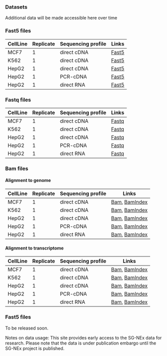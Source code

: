 ### Datasets

Additional data will be made accessible here over time
### Fast5 files

| CellLine | Replicate | Sequencing profile | Links|
|-------|----------|------------------|-----------------------------------------------------------------------------------|
| MCF7   | 1        | direct cDNA      | [Fast5](http://s3.ap-southeast-1.amazonaws.com/ont-sgnex.store.genome.sg/fast5/GIS_MCF7_directcDNA_Replicate1_fast5.tar.gz) |
| K562   | 1        | direct cDNA      | [Fast5](http://s3.ap-southeast-1.amazonaws.com/ont-sgnex.store.genome.sg/fast5/GIS_K562_directcDNA_Replicate1_fast5.tar.gz) |
| HepG2  | 1        | direct cDNA      | [Fast5](http://s3.ap-southeast-1.amazonaws.com/ont-sgnex.store.genome.sg/fast5/GIS_HepG2_directcDNA_Replicate1_fast5.tar.gz)|
| HepG2  | 1        | PCR-cDNA         | [Fast5](http://s3.ap-southeast-1.amazonaws.com/ont-sgnex.store.genome.sg/fast5/GIS_HepG2_cDNA_Replicate1_fast5.tar.gz)      |
| HepG2  | 1        | direct RNA       | [Fast5](http://s3.ap-southeast-1.amazonaws.com/ont-sgnex.store.genome.sg/fast5/GIS_HepG2_directRNA_Replicate1_fast5.tar.gz) |


### Fastq files

| CellLine | Replicate | Sequencing profile | Links|
|-------|----------|------------------|-----------------------------------------------------------------------------------|
| MCF7   | 1        | direct cDNA      | [Fastq](http://s3.ap-southeast-1.amazonaws.com/ont-sgnex.store.genome.sg/fastq/GIS_MCF7_directcDNA_Replicate1_fastq.fastq.gz) |
| K562   | 1        | direct cDNA      | [Fastq](http://s3.ap-southeast-1.amazonaws.com/ont-sgnex.store.genome.sg/fastq/GIS_K562_directcDNA_Replicate1_fastq.fastq.gz) |
| HepG2  | 1        | direct cDNA      | [Fastq](http://s3.ap-southeast-1.amazonaws.com/ont-sgnex.store.genome.sg/fastq/GIS_HepG2_directcDNA_Replicate1_fastq.fastq.gz)|
| HepG2  | 1        | PCR-cDNA         | [Fastq](http://s3.ap-southeast-1.amazonaws.com/ont-sgnex.store.genome.sg/fastq/GIS_HepG2_cDNA_Replicate1_fastq.fastq.gz)      |
| HepG2  | 1        | direct RNA       | [Fastq](http://s3.ap-southeast-1.amazonaws.com/ont-sgnex.store.genome.sg/fastq/GIS_HepG2_directRNA_Replicate1_fastq.fastq.gz) |


### Bam files

#### Alignment to genome 
| CellLine | Replicate | Sequencing profile | Links|
|------- |-------------|------------------|-----------------------------------------------------------------------------------|
| MCF7   | 1        | direct cDNA      | [Bam](http://s3.ap-southeast-1.amazonaws.com/ont-sgnex.store.genome.sg/bamFiles/GIS_MCF7_directcDNA_Replicate1_genome.bam), [BamIndex](http://s3.ap-southeast-1.amazonaws.com/ont-sgnex.store.genome.sg/bamFiles/GIS_MCF7_directcDNA_Replicate1_genome.bam.bai)| 
| K562   | 1        | direct cDNA      | [Bam](http://s3.ap-southeast-1.amazonaws.com/ont-sgnex.store.genome.sg/bamFiles/GIS_K562_directcDNA_Replicate1_genome.bam), [BamIndex](http://s3.ap-southeast-1.amazonaws.com/ont-sgnex.store.genome.sg/bamFiles/GIS_K562_directcDNA_Replicate1_genome.bam.bai)| 
| HepG2  | 1        | direct cDNA      | [Bam](http://s3.ap-southeast-1.amazonaws.com/ont-sgnex.store.genome.sg/bamFiles/GIS_HepG2_directcDNA_Replicate1_genome.bam), [BamIndex](http://s3.ap-southeast-1.amazonaws.com/ont-sgnex.store.genome.sg/bamFiles/GIS_HepG2_directcDNA_Replicate1_genome.bam.bai)| 
| HepG2  | 1        | PCR-cDNA         | [Bam](http://s3.ap-southeast-1.amazonaws.com/ont-sgnex.store.genome.sg/bamFiles/GIS_HepG2_cDNA_Replicate1_genome.bam), [BamIndex](http://s3.ap-southeast-1.amazonaws.com/ont-sgnex.store.genome.sg/bamFiles/GIS_HepG2_cDNA_Replicate1_genome.bam.bai) | 
| HepG2  | 1        | direct RNA      | [Bam](http://s3.ap-southeast-1.amazonaws.com/ont-sgnex.store.genome.sg/bamFiles/GIS_HepG2_directRNA_Replicate1_genome.bam), [BamIndex](http://s3.ap-southeast-1.amazonaws.com/ont-sgnex.store.genome.sg/bamFiles/GIS_HepG2_directRNA_Replicate1_genome.bam.bai)| 

#### Alignment to transcriptome
| CellLine | Replicate | Sequencing profile | Links|
|------- |-----------|------------------|-----------------------------------------------------------------------------------|
| MCF7   | 1        | direct cDNA      | [Bam](http://s3.ap-southeast-1.amazonaws.com/ont-sgnex.store.genome.sg/bamFiles/GIS_MCF7_directcDNA_Replicate1_transcriptome.bam), [BamIndex](http://s3.ap-southeast-1.amazonaws.com/ont-sgnex.store.genome.sg/bamFiles/GIS_MCF7_directcDNA_Replicate1_transcriptome.bam.bai)| 
| K562   | 1        | direct cDNA      | [Bam](http://s3.ap-southeast-1.amazonaws.com/ont-sgnex.store.genome.sg/bamFiles/GIS_K562_directcDNA_Replicate1_transcriptome.bam), [BamIndex](http://s3.ap-southeast-1.amazonaws.com/ont-sgnex.store.genome.sg/bamFiles/GIS_K562_directcDNA_Replicate1_transcriptome.bam.bai)| 
| HepG2  | 1        | direct cDNA      | [Bam](http://s3.ap-southeast-1.amazonaws.com/ont-sgnex.store.genome.sg/bamFiles/GIS_HepG2_directcDNA_Replicate1_transcriptome.bam), [BamIndex](http://s3.ap-southeast-1.amazonaws.com/ont-sgnex.store.genome.sg/bamFiles/GIS_HepG2_directcDNA_Replicate1_transcriptome.bam.bai)| 
| HepG2   | 1        | PCR-cDNA         | [Bam](http://s3.ap-southeast-1.amazonaws.com/ont-sgnex.store.genome.sg/bamFiles/GIS_HepG2_cDNA_Replicate1_transcriptome.bam), [BamIndex](http://s3.ap-southeast-1.amazonaws.com/ont-sgnex.store.genome.sg/bamFiles/GIS_HepG2_cDNA_Replicate1_transcriptome.bam.bai)| 
| HepG2   | 1        | direct RNA      | [Bam](http://s3.ap-southeast-1.amazonaws.com/ont-sgnex.store.genome.sg/bamFiles/GIS_HepG2_directRNA_Replicate1_transcriptome.bam), [BamIndex](http://s3.ap-southeast-1.amazonaws.com/ont-sgnex.store.genome.sg/bamFiles/GIS_HepG2_directRNA_Replicate1_transcriptome.bam.bai)| 




### Fast5 files
To be released soon. 

Notes on data usage: This site provides early access to the SG-NEx data for research. Please note that the data is under publication embargo until the SG-NEx project is published.
